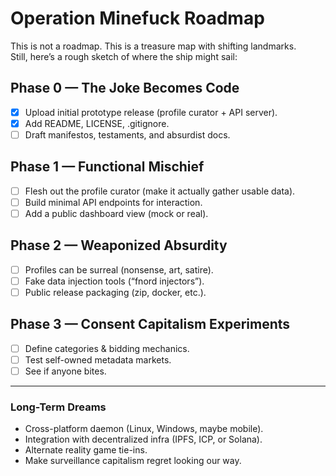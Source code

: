 # Operation Minefuck Roadmap

This is not a roadmap. This is a treasure map with shifting landmarks.  
Still, here’s a rough sketch of where the ship might sail:

## Phase 0 — The Joke Becomes Code
- [x] Upload initial prototype release (profile curator + API server).  
- [x] Add README, LICENSE, .gitignore.  
- [ ] Draft manifestos, testaments, and absurdist docs.  

## Phase 1 — Functional Mischief
- [ ] Flesh out the profile curator (make it actually gather usable data).  
- [ ] Build minimal API endpoints for interaction.  
- [ ] Add a public dashboard view (mock or real).  

## Phase 2 — Weaponized Absurdity
- [ ] Profiles can be surreal (nonsense, art, satire).  
- [ ] Fake data injection tools (“fnord injectors”).  
- [ ] Public release packaging (zip, docker, etc.).  

## Phase 3 — Consent Capitalism Experiments
- [ ] Define categories & bidding mechanics.  
- [ ] Test self-owned metadata markets.  
- [ ] See if anyone bites.  

---

### Long-Term Dreams

- Cross-platform daemon (Linux, Windows, maybe mobile).  
- Integration with decentralized infra (IPFS, ICP, or Solana).  
- Alternate reality game tie-ins.  
- Make surveillance capitalism regret looking our way.  
